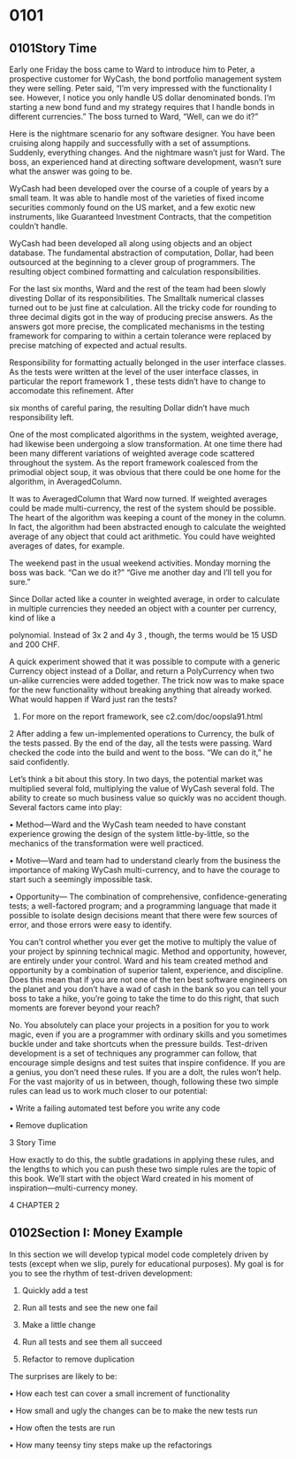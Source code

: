 # 0101

## 0101Story Time

Early one Friday the boss came to Ward to introduce him to Peter, a prospective customer for WyCash, the bond portfolio management system they were selling. Peter said, “I’m very impressed with the functionality I see. However, I notice you only handle US dollar denominated bonds. I’m starting a new bond fund and my strategy requires that I handle bonds in different currencies.” The boss turned to Ward, “Well, can we do it?”

Here is the nightmare scenario for any software designer. You have been cruising along happily and successfully with a set of assumptions. Suddenly, everything changes. And the nightmare wasn’t just for Ward. The boss, an experienced hand at directing software development, wasn’t sure what the answer was going to be.

WyCash had been developed over the course of a couple of years by a small team. It was able to handle most of the varieties of fixed income securities commonly found on the US market, and a few exotic new instruments, like Guaranteed Investment Contracts, that the competition couldn’t handle.

WyCash had been developed all along using objects and an object database. The fundamental abstraction of computation, Dollar, had been outsourced at the beginning to a clever group of programmers. The resulting object combined formatting and calculation responsibilities.

For the last six months, Ward and the rest of the team had been slowly divesting Dollar of its responsibilities. The Smalltalk numerical classes turned out to be just fine at calculation. All the tricky code for rounding to three decimal digits got in the way of producing precise answers. As the answers got more precise, the complicated mechanisms in the testing framework for comparing to within a certain tolerance were replaced by precise matching of expected and actual results.

Responsibility for formatting actually belonged in the user interface classes. As the tests were written at the level of the user interface classes, in particular the report framework 1 , these tests didn’t have to change to accomodate this refinement. After

six months of careful paring, the resulting Dollar didn’t have much responsibility left.

One of the most complicated algorithms in the system, weighted average, had likewise been undergoing a slow transformation. At one time there had been many different variations of weighted average code scattered throughout the system. As the report framework coalesced from the primodial object soup, it was obvious that there could be one home for the algorithm, in AveragedColumn.

It was to AveragedColumn that Ward now turned. If weighted averages could be made multi-currency, the rest of the system should be possible. The heart of the algorithm was keeping a count of the money in the column. In fact, the algorithm had been abstracted enough to calculate the weighted average of any object that could act arithmetic. You could have weighted averages of dates, for example.

The weekend past in the usual weekend activities. Monday morning the boss was back. “Can we do it?” “Give me another day and I’ll tell you for sure.”

Since Dollar acted like a counter in weighted average, in order to calculate in multiple currencies they needed an object with a counter per currency, kind of like a

polynomial. Instead of 3x 2 and 4y 3 , though, the terms would be 15 USD and 200 CHF.

A quick experiment showed that it was possible to compute with a generic Currency object instead of a Dollar, and return a PolyCurrency when two un-alike currencies were added together. The trick now was to make space for the new functionality without breaking anything that already worked. What would happen if Ward just ran the tests?

1. For more on the report framework, see c2.com/doc/oopsla91.html

2 After adding a few un-implemented operations to Currency, the bulk of the tests passed. By the end of the day, all the tests were passing. Ward checked the code into the build and went to the boss. “We can do it,” he said confidently.

Let’s think a bit about this story. In two days, the potential market was multiplied several fold, multiplying the value of WyCash several fold. The ability to create so much business value so quickly was no accident though. Several factors came into play:

• Method—Ward and the WyCash team needed to have constant experience growing the design of the system little-by-little, so the mechanics of the transformation were well practiced.

• Motive—Ward and team had to understand clearly from the business the importance of making WyCash multi-currency, and to have the courage to start such a seemingly impossible task.

• Opportunity— The combination of comprehensive, confidence-generating tests; a well-factored program; and a programming language that made it possible to isolate design decisions meant that there were few sources of error, and those errors were easy to identify.

You can’t control whether you ever get the motive to multiply the value of your project by spinning technical magic. Method and opportunity, however, are entirely under your control. Ward and his team created method and opportunity by a combination of superior talent, experience, and discipline. Does this mean that if you are not one of the ten best software engineers on the planet and you don’t have a wad of cash in the bank so you can tell your boss to take a hike, you’re going to take the time to do this right, that such moments are forever beyond your reach?

No. You absolutely can place your projects in a position for you to work magic, even if you are a programmer with ordinary skills and you sometimes buckle under and take shortcuts when the pressure builds. Test-driven development is a set of techniques any programmer can follow, that encourage simple designs and test suites that inspire confidence. If you are a genius, you don’t need these rules. If you are a dolt, the rules won’t help. For the vast majority of us in between, though, following these two simple rules can lead us to work much closer to our potential:

• Write a failing automated test before you write any code

• Remove duplication

3 Story Time

How exactly to do this, the subtle gradations in applying these rules, and the lengths to which you can push these two simple rules are the topic of this book. We’ll start with the object Ward created in his moment of inspiration—multi-currency money.

4 CHAPTER 2

## 0102Section I: Money Example

In this section we will develop typical model code completely driven by tests (except when we slip, purely for educational purposes). My goal is for you to see the rhythm of test-driven development:

1. Quickly add a test

2. Run all tests and see the new one fail

3. Make a little change

4. Run all tests and see them all succeed

5. Refactor to remove duplication

The surprises are likely to be:

• How each test can cover a small increment of functionality

• How small and ugly the changes can be to make the new tests run

• How often the tests are run

• How many teensy tiny steps make up the refactorings

